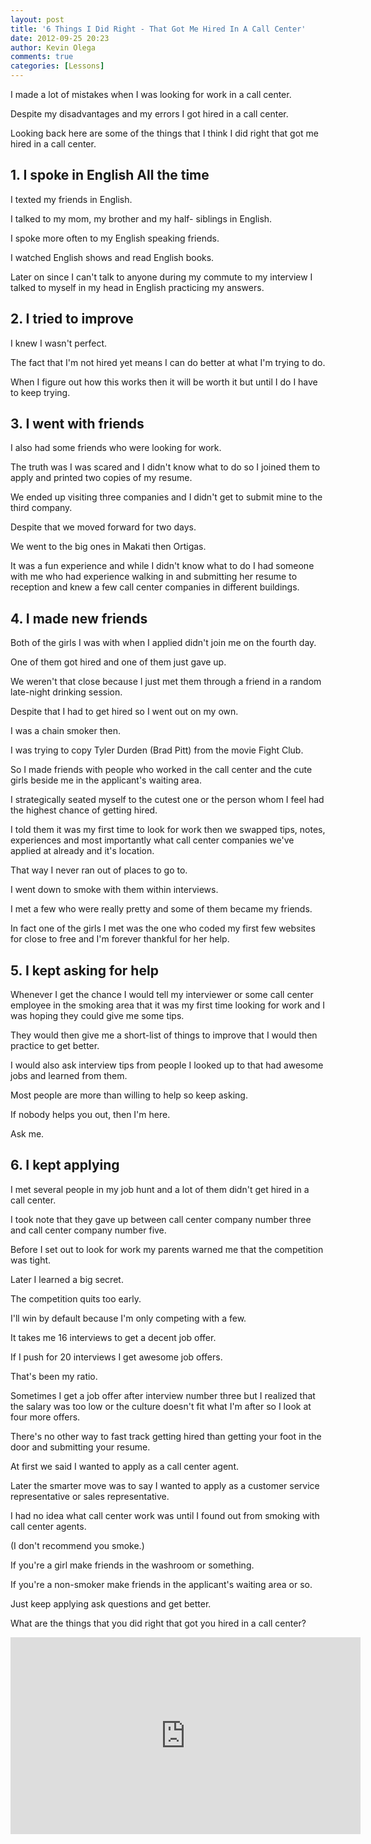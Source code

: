 ```yaml
---
layout: post
title: '6 Things I Did Right - That Got Me Hired In A Call Center'
date: 2012-09-25 20:23
author: Kevin Olega
comments: true
categories: [Lessons]
---
```

I made a lot of mistakes when I was looking for work in a call center. 

Despite my disadvantages and my errors I got hired in a call center. 

Looking back here are some of the things that I think I did right that got me hired in a call center.

## 1. I spoke in English All the time 

I texted my friends in English. 

I talked to my mom, my brother and my half- siblings in English. 

I spoke more often to my English speaking friends. 

I watched English shows and read English books. 

Later on since I can't talk to anyone during my commute to my interview I talked to myself in my head in English practicing my answers.

## 2. I tried to improve 

I knew I wasn't perfect. 

The fact that I'm not hired yet means I can do better at what I'm trying to do. 

When I figure out how this works then it will be worth it but until I do I have to keep trying.

## 3. I went with friends 

I also had some friends who were looking for work. 

The truth was I was scared and I didn't know what to do so I joined them to apply and printed two copies of my resume. 

We ended up visiting three companies and I didn't get to submit mine to the third company. 

Despite that we moved forward for two days. 

We went to the big ones in Makati then Ortigas. 

It was a fun experience and while I didn't know what to do I had someone with me who had experience walking in and submitting her resume to reception and knew a few call center companies in different buildings.

## 4. I made new friends 

Both of the girls I was with when I applied didn't join me on the fourth day. 

One of them got hired and one of them just gave up. 

We weren't that close because I just met them through a friend in a random late-night drinking session. 

Despite that I had to get hired so I went out on my own. 

I was a chain smoker then. 

I was trying to copy Tyler Durden (Brad Pitt) from the movie Fight Club. 

So I made friends with people who worked in the call center and the cute girls beside me in the applicant's waiting area. 

I strategically seated myself to the cutest one or the person whom I feel had the highest chance of getting hired. 

I told them it was my first time to look for work then we swapped tips, notes, experiences and most importantly what call center companies we've applied at already and it's location. 

That way I never ran out of places to go to. 

I went down to smoke with them within interviews. 

I met a few who were really pretty and some of them became my friends. 

In fact one of the girls I met was the one who coded my first few websites for close to free and I'm forever thankful for her help.

## 5. I kept asking for help 

Whenever I get the chance I would tell my interviewer or some call center employee in the smoking area that it was my first time looking for work and I was hoping they could give me some tips. 

They would then give me a short-list of things to improve that I would then practice to get better.

I would also ask interview tips from people I looked up to that had awesome jobs and learned from them.

Most people are more than willing to help so keep asking. 

If nobody helps you out, then I'm here. 

Ask me.

## 6. I kept applying 

I met several people in my job hunt and a lot of them didn't get hired in a call center. 

I took note that they gave up between call center company number three and call center company number five. 

Before I set out to look for work my parents warned me that the competition was tight. 

Later I learned a big secret. 

The competition quits too early. 

I'll win by default because I'm only competing with a few. 

It takes me 16 interviews to get a decent job offer. 

If I push for 20 interviews I get awesome job offers. 

That's been my ratio. 

Sometimes I get a job offer after interview number three but I realized that the salary was too low or the culture doesn't fit what I'm after so I look at four more offers.

There's no other way to fast track getting hired than getting your foot in the door and submitting your resume.

At first we said I wanted to apply as a call center agent. 

Later the smarter move was to say I wanted to apply as a customer service representative or sales representative.

I had no idea what call center work was until I found out from smoking with call center agents. 

(I don't recommend you smoke.) 

If you're a girl make friends in the washroom or something. 

If you're a non-smoker make friends in the applicant's waiting area or so.

Just keep applying ask questions and get better. 

What are the things that you did right that got you hired in a call center?

<iframe width="560" height="315" src="https://www.youtube.com/embed/aNVAD6SRIA8" frameborder="0" allow="accelerometer; autoplay; encrypted-media; gyroscope; picture-in-picture" allowfullscreen></iframe>
